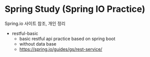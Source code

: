Spring Study (Spring IO Practice)
==========================================================================================
Spring.io 사이트 참조, 개인 정리
* restful-basic
    * basic restful api practice based on spring boot
    * without data base
    * https://spring.io/guides/gs/rest-service/